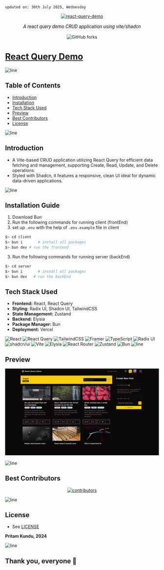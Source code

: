     updated on: 30th July 2025, Wednesday

<div align=center>
    <a href="https://github.com/warmachine028/react-query-demo">
        <img width="200" src="https://query.gg/favicon.png" alt="react-query-demo">
    </a>
    <p style="font-family: roboto, calibri; font-size:12pt; font-style:italic"> A react query demo CRUD application using vite/shadcn </p>
    <a src="https://github.com/warmachine028/react-query-demo/forks">
        <img alt="GitHub forks" src="https://img.shields.io/github/forks/warmachine028/react-query-demo">
    </a>
</div>

# [React Query Demo](https://github.com/warmachine028/react-query-demo)

![line]

## Table of Contents

- [Introduction](#introduction)
- [Installation](#installation-guide)
- [Tech Stack Used](#tech-stack-used)
- [Preview](#preview)
- [Best Contributors](#best-contributors)
- [License](#license)

![line]

## Introduction

- A Vite-based CRUD application utilizing React Query for efficient data fetching and management, supporting Create, Read, Update, and Delete operations.
- Styled with Shadcn, it features a responsive, clean UI ideal for dynamic data-driven applications.

![line]

## Installation Guide

  1. Download Bun
  2. Run the following commands for running client (frontEnd)
  3. set up `.env` with the help of `.env.example` file in client
```sh
$> cd client
$> bun i       # install all packages
$> bun dev # run the frontend
```
  3. Run the following commands for running server (backEnd)
```sh
$> cd server
$> bun i       # install all packages
$> bun dev   # run the backEnd
```

## Tech Stack Used
- **Frontend:** React, React Query
- **Styling:** Radix UI, Shadcn UI, TailwindCSS
- **State Management:** Zustand
- **Backend:** Elysia
- **Package Manager:** Bun
- **Deployment:** Vercel

![React](https://img.shields.io/badge/react-%2320232a.svg?style=for-the-badge&logo=react&logoColor=%2361DAFB)
![React Query](https://img.shields.io/badge/-React%20Query-FF4154?style=for-the-badge&logo=react%20query&logoColor=white)
![TailwindCSS](https://img.shields.io/badge/tailwindcss-%2338B2AC.svg?style=for-the-badge&logo=tailwind-css&logoColor=white)
![Framer](https://img.shields.io/badge/Framer-black?style=for-the-badge&logo=framer&logoColor=blue)
![TypeScript](https://img.shields.io/badge/typescript-white?style=for-the-badge&logo=typescript&logoColor=blue) 
![Radix UI](https://img.shields.io/badge/radix%20ui-161618.svg?style=for-the-badge&logo=radix-ui&logoColor=white) ![shadcn/ui](https://img.shields.io/badge/Shadcn/ui-black?style=for-the-badge&logo=shadcnui&logoColor=white) ![Vite](https://img.shields.io/badge/vite-%23646CFF.svg?style=for-the-badge&logo=vite&logoColor=white)
![Elysia](https://img.shields.io/badge/elysia-%23000000.svg?style=for-the-badge&logo=elysia&logoColor=white) ![React Router](https://img.shields.io/badge/React_Router-CA4245?style=for-the-badge&logo=react-router&logoColor=white) ![Zustand](https://img.shields.io/badge/zustand-%23323330.svg?style=for-the-badge&logo=zustand&logoColor=%23F7DF1E)
![Bun](https://img.shields.io/badge/Bun-%23000000.svg?style=for-the-badge&logo=bun&logoColor=white) 
![line]

## Preview

<picture align="center">
    <source media="(prefers-color-scheme: light)" srcset=".github/preview-light.png">
    <source media="(prefers-color-scheme: dark)" srcset=".github/preview-dark.png">
    <img src=".github/preview-light.png" alt="preview">
</picture>

![line]

## Best Contributors

<div align="center">
    <a href="https://github.com/warmachine028/react-query-demo/graphs/contributors">
        <img src="https://contrib.rocks/image?repo=warmachine028/react-query-demo" alt="contributors"/>
    </a>
</div>

![line]

## License

- See [LICENSE]

**Pritam Kundu, 2024**

![line]

## Thank you, everyone 💚

[icons]: https://icons8.com
[markdown-badges]: https://github.com/Ileriayo/markdown-badges
[custom-icons]: https://simpleicons.org
[line]: https://user-images.githubusercontent.com/75939390/137615281-3a875960-92cc-407f-97fe-fd2319bdb252.png
[License]: https://github.com/warmachine028/react-query-demo/blob/main/LICENSE

<!-- 30/07/25 -->
